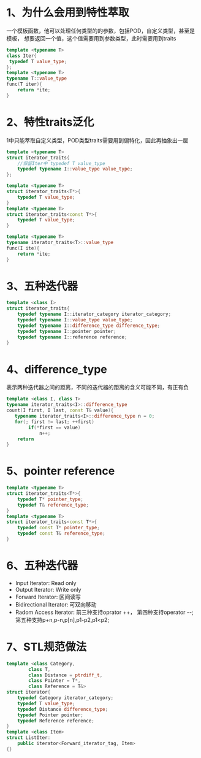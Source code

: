 # 1、为什么会用到特性萃取
一个模板函数，他可以处理任何类型的的参数，包括POD，自定义类型，甚至是模板，
想要返回一个值，这个值需要用到参数类型，此时需要用到traits
```cpp
template <typename T>
class Iter{
 typedef T value_type;
};
template <typename T>
typename T::value_type
func(T iter){
    return *ite;
}
```

# 2、特性traits泛化
1中只能萃取自定义类型，POD类型traits需要用到偏特化，因此再抽象出一层
```cpp
template <typename T>
struct iterator_traits{
    //保留Iter中 typedef T value_type 
    typedef typename I::value_type value_type;
};

template <typename T>
struct iterator_traits<T*>{
    typedef T value_type;
}
template <typename T>
struct iterator_traits<const T*>{
    typedef T value_type;
}

template <typename T>
typename iterator_traits<T>::value_type
func(I ite){
    return *ite;
}
```

# 3、五种迭代器
```cpp
template <class I>
struct iterator_traits{
    typedef typename I::iterator_category iterator_category;
    typedef typename I::value_type value_type;
    typedef typename I::difference_type difference_type;
    typedef typename I::pointer pointer;
    typedef typename I::reference reference;
}
```

# 4、difference_type
表示两种迭代器之间的距离，不同的迭代器的距离的含义可能不同，有正有负
```cpp
template <class I, class T>
typename iterator_traits<I>::difference_type
count(I first, I last, const T& value){
   typename iterator_traits<I>::difference_type n = 0;
   for(; first != last; ++first)
        if(*first == value)
            n++;
    return 
}
```

# 5、pointer reference
```cpp
template <typename T>
struct iterator_traits<T*>{
    typedef T* pointer_type;
    typedef T& reference_type;
}
template <typename T>
struct iterator_traits<const T*>{
    typedef const T* pointer_type;
    typedef const T& reference_type;
}
```

# 6、五种迭代器
- Input Iterator: Read only
- Output Iterator: Write only
- Forward Iterator: 区间读写
- Bidirectional Iterator: 可双向移动
- Radom Access Iterator: 前三种支持oprator ++， 第四种支持operator --; 第五种支持p+n,p-n,p[n],p1-p2,p1<p2;

# 7、STL规范做法
```cpp
template <class Category,
        class T,
        class Distance = ptrdiff_t,
        class Pointer = T*,
        class Reference = T&>
struct iterator{
    typedef Category iterator_category;
    typedef T value_type;
    typedef Distance difference_type;
    typedef Pointer pointer;
    typedef Reference reference;
}
template <class Item>
struct ListIter:
    public iterator<Forward_iterator_tag, Item>
{}
```